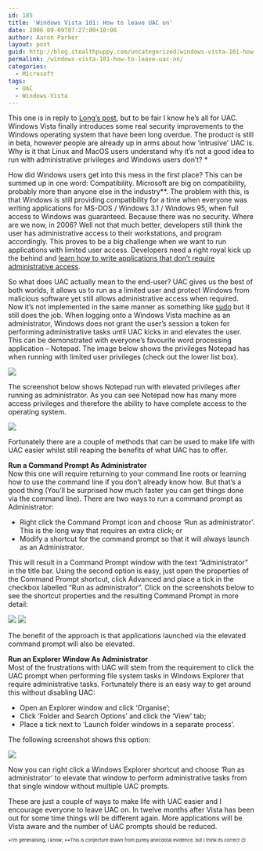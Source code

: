 ```yaml
---
id: 185
title: 'Windows Vista 101: How to leave UAC on'
date: 2006-09-09T07:27:00+10:00
author: Aaron Parker
layout: post
guid: http://blog.stealthpuppy.com/uncategorized/windows-vista-101-how-to-leave-uac-on
permalink: /windows-vista-101-how-to-leave-uac-on/
categories:
  - Microsoft
tags:
  - UAC
  - Windows-Vista
---
```

This one is in reply to [Long&#8217;s post](http://www.istartedsomething.com/20060909/howto-turn-off-uac/), but to be fair I know he&#8217;s all for UAC. Windows Vista finally introduces some real security improvements to the Windows operating system that have been long overdue. The product is still in beta, however people are already up in arms about how &#8216;intrusive&#8217; UAC is. Why is it that Linux and MacOS users understand why it&#8217;s not a good idea to run with administrative privileges and Windows users don&#8217;t? *

How did Windows users get into this mess in the first place? This can be summed up in one word: Compatibility. Microsoft are big on compatibility, probably more than anyone else in the industry**. The problem with this, is that Windows is still providing compatibility for a time when everyone was writing applications for MS-DOS / Windows 3.1 / Windows 95, when full access to Windows was guaranteed. Because there was no security. Where are we now, in 2006? Well not that much better, developers still think the user has administrative access to their workstations, and program accordingly. This proves to be a big challenge when we want to run applications with limited user access. Developers need a right royal kick up the behind and [learn how to write applications that don&#8217;t require administrative access](http://msdn.microsoft.com/library/default.asp?url=/library/en-us/dnlong/html/AccProtVista.asp).

So what does UAC actually mean to the end-user? UAC gives us the best of both worlds, it allows us to run as a limited user and protect Windows from malicious software yet still allows administrative access when required. Now it&#8217;s not implemented in the same manner as something like [sudo](http://en.wikipedia.org/wiki/Sudo) but it still does the job. When logging onto a Windows Vista machine as an administrator, Windows does not grant the user&#8217;s session a token for performing administrative tasks until UAC kicks in and elevates the user. This can be demonstrated with everyone&#8217;s favourite word processing application &#8211; Notepad. The image below shows the privileges Notepad has when running with limited user privileges (check out the lower list box).

![](http://stealthpuppy.com/wp-content/uploads/2006/09/1000.14.95.NotepadAsUser.PNG) 

The screenshot below shows Notepad run with elevated privileges after running as administrator. As you can see Notepad now has many more access privileges and therefore the ability to have complete access to the operating system.

![](http://stealthpuppy.com/wp-content/uploads/2006/09/1000.14.96.NotepadAsAdministrator.PNG) 

Fortunately there are a couple of methods that can be used to make life with UAC easier whilst still reaping the benefits of what UAC has to offer.

**Run a Command Prompt As Administrator**  
Now this one will require returning to your command line roots or learning how to use the command line if you don&#8217;t already know how. But that&#8217;s a good thing (You&#8217;ll be surprised how much faster you can get things done via the command line). There are two ways to run a command prompt as Administrator:

  * Right click the Command Prompt icon and choose &#8216;Run as administrator&#8217;. This is the long way that requires an extra click; or
  * Modify a shortcut for the command prompt so that it will always launch as an Administrator.

This will result in a Command Prompt window with the text &#8220;Administrator&#8221; in the title bar. Using the second option is easy, just open the properties of the Command Prompt shortcut, click Advanced and place a tick in the checkbox labelled &#8220;Run as administrator&#8221;. Click on the screenshots below to see the shortcut properties and the resulting Command Prompt in more detail:

<img border="0" src="http://stealthpuppy.com/wp-content/uploads/2006/09/1000.14.93.RunAsAdministrator.PNG" />  
<img border="0" src="http://stealthpuppy.com/wp-content/uploads/2006/09/1000.14.94.AdministratorCommandPrompt.PNG" /> 

The benefit of the approach is that applications launched via the elevated command prompt will also be elevated.

**Run an Explorer Window As Administrator**  
Most of the frustrations with UAC will stem from the requirement to click the UAC prompt when performing file system tasks in Windows Explorer that require administrative tasks. Fortunately there is an easy way to get around this without disabling UAC:

  * Open an Explorer window and click &#8216;Organise&#8217;;
  * Click &#8216;Folder and Search Options&#8217; and click the &#8216;View&#8217; tab;
  * Place a tick next to &#8216;Launch folder windows in a separate process&#8217;.

The following screenshot shows this option:

<img border="0" src="http://stealthpuppy.com/wp-content/uploads/2006/09/1000.14.92.SeperateProcess.PNG" /> 

Now you can right click a Windows Explorer shortcut and choose &#8216;Run as administrator&#8217; to elevate that window to perform administrative tasks from that single window without multiple UAC prompts.

These are just a couple of ways to make life with UAC easier and I encourage everyone to leave UAC on. In twelve months after Vista has been out for some time things will be different again. More applications will be Vista aware and the number of UAC prompts should be reduced.

<span style="font-size: 7pt">*I&#8217;m generalising, I know; **This is conjecture drawn from purely anecdotal evidence, but I think its correct 😉</span>